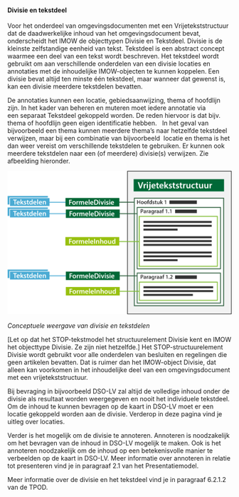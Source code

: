 #### Divisie en tekstdeel

Voor het onderdeel van omgevingsdocumenten met een Vrijetekststructuur dat de daadwerkelijke inhoud van het omgevingsdocument 
bevat, onderscheidt het IMOW de objecttypen Divisie en Tekstdeel. Divisie is de kleinste zelfstandige eenheid van tekst.
Tekstdeel is een abstract concept waarmee een deel van een tekst wordt beschreven. Het tekstdeel wordt gebruikt om aan verschillende 
onderdelen van een divisie locaties en annotaties met de inhoudelijke IMOW-objecten te kunnen koppelen. Een divisie bevat altijd 
ten minste één tekstdeel, maar wanneer dat gewenst is, kan een divisie meerdere tekstdelen bevatten.

De annotaties kunnen een locatie, gebiedsaanwijzing, thema of hoofdlijn zijn. In het kader van beheren en muteren moet iedere
annotatie via een separaat Tekstdeel gekoppeld worden. De reden hiervoor is dat bijv. thema of hoofdlijn geen eigen identificatie hebben.  
In het geval van bijvoorbeeld een thema kunnen meerdere thema’s naar hetzelfde tekstdeel verwijzen, maar bij een combinatie van bijvoorbeeld 
locatie en thema is het dan weer vereist om verschillende tekstdelen te gebruiken. Er kunnen ook meerdere tekstdelen naar een (of meerdere) 
divisie(s) verwijzen. Zie afbeelding hieronder.

![](media/3102FormeleDivisieTekstdelen.png)

*Conceptuele weergave van divisie en tekstdelen*

[Let op dat het STOP-tekstmodel het structuurelement Divisie kent en IMOW het objecttype Divisie. Ze zijn niet hetzelfde.] 
Het STOP-structuurelement Divisie wordt gebruikt voor alle onderdelen van besluiten en regelingen die geen artikelen bevatten. 
Dat is ruimer dan het IMOW-object Divisie, dat alleen kan voorkomen in het inhoudelijke deel van een omgevingsdocument met 
een vrijetekststructuur.


Bij bevraging in bijvoorbeeld DSO-LV zal altijd de volledige inhoud onder de divisie als resultaat worden weergegeven en nooit het
individuele tekstdeel. Om de inhoud te kunnen bevragen op de kaart in DSO-LV moet er een locatie gekoppeld worden aan de divisie. 
Verderop in deze pagina vind je uitleg over locaties.

Verder is het mogelijk om de divisie te annoteren. Annoteren is noodzakelijk om het bevragen van de inhoud in DSO-LV mogelijk te maken.
Ook is het annoteren noodzakelijk om de inhoud op een betekenisvolle manier te verbeelden op de kaart in DSO-LV. Meer informatie over 
annoteren in relatie tot presenteren vind je in paragraaf 2.1 van het Presentatiemodel.

Meer informatie over de divisie en het tekstdeel vind je in paragraaf
6.2.1.2 van de TPOD.
